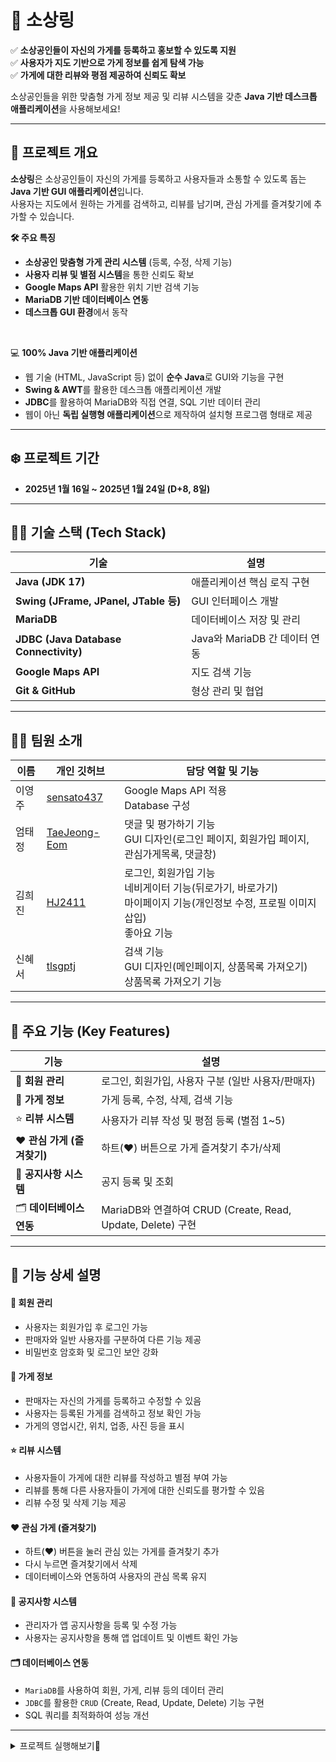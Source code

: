 # 🚀 소상링

✅ **소상공인들이 자신의 가게를 등록하고 홍보할 수 있도록 지원**  
✅ **사용자가 지도 기반으로 가게 정보를 쉽게 탐색 가능**  
✅ **가게에 대한 리뷰와 평점 제공하여 신뢰도 확보**  

소상공인들을 위한 맞춤형 가게 정보 제공 및 리뷰 시스템을 갖춘 **Java 기반 데스크톱 애플리케이션**을 사용해보세요!

---

## 📌 프로젝트 개요
**소상링**은 소상공인들이 자신의 가게를 등록하고 사용자들과 소통할 수 있도록 돕는 **Java 기반 GUI 애플리케이션**입니다.  
사용자는 지도에서 원하는 가게를 검색하고, 리뷰를 남기며, 관심 가게를 즐겨찾기에 추가할 수 있습니다.  

**🛠 주요 특징**
- **소상공인 맞춤형 가게 관리 시스템** (등록, 수정, 삭제 기능)  
- **사용자 리뷰 및 별점 시스템**을 통한 신뢰도 확보  
- **Google Maps API** 활용한 위치 기반 검색 기능  
- **MariaDB 기반 데이터베이스 연동**  
- **데스크톱 GUI 환경**에서 동작  

<br/>

💻 **100% Java 기반 애플리케이션**  
- 웹 기술 (HTML, JavaScript 등) 없이 **순수 Java**로 GUI와 기능을 구현  
- **Swing & AWT**를 활용한 데스크톱 애플리케이션 개발  
- **JDBC**를 활용하여 MariaDB와 직접 연결, SQL 기반 데이터 관리  
- 웹이 아닌 **독립 실행형 애플리케이션**으로 제작하여 설치형 프로그램 형태로 제공

---

## ❄️ 프로젝트 기간
- **2025년 1월 16일 ~ 2025년 1월 24일 (D+8, 8일)**

---

## 👨‍💻 기술 스택 (Tech Stack)
| 기술 | 설명 |
|------|------|
| **Java (JDK 17)** | 애플리케이션 핵심 로직 구현 |
| **Swing (JFrame, JPanel, JTable 등)** | GUI 인터페이스 개발 |
| **MariaDB** | 데이터베이스 저장 및 관리 |
| **JDBC (Java Database Connectivity)** | Java와 MariaDB 간 데이터 연동 |
| **Google Maps API** | 지도 검색 기능 |
| **Git & GitHub** | 형상 관리 및 협업 |

---

## 🙋‍♂️ 팀원 소개

| 이름  | 개인 깃허브                                 | 담당 역할 및 기능                                                                                                                 |
|-----| ------------------------------------------- |----------------------------------------------------------------------------------------------------------------------------|
| 이영주 | [sensato437](https://github.com/sensato437) | Google Maps API 적용 <br/>Database 구성  |
| 엄태정 | [TaeJeong-Eom](https://github.com/TaeJeong-Eom) | 댓글 및 평가하기 기능 <br/> GUI 디자인(로그인 페이지, 회원가입 페이지, 관심가게목록, 댓글창)    |
| 김희진 | [HJ2411](https://github.com/HJ2411)     | 로그인, 회원가입 기능 <br/> 네비게이터 기능(뒤로가기, 바로가기) <br/> 마이페이지 기능(개인정보 수정, 프로필 이미지 삽입) <br/> 좋아요 기능      |
| 신혜서 | [tlsgptj](https://github.com/tlsgptj)     | 검색 기능 <br/> GUI 디자인(메인페이지, 상품목록 가져오기) <br/> 상품목록 가져오기 기능 |

---

## 📌 **주요 기능 (Key Features)**  

| 기능 | 설명 |
|------|------|
| 🔐 **회원 관리** | 로그인, 회원가입, 사용자 구분 (일반 사용자/판매자) |
| 🏪 **가게 정보** | 가게 등록, 수정, 삭제, 검색 기능 |
| ⭐ **리뷰 시스템** | 사용자가 리뷰 작성 및 평점 등록 (별점 1~5) |
| ❤️ **관심 가게 (즐겨찾기)** | 하트(♥) 버튼으로 가게 즐겨찾기 추가/삭제 |
| 📢 **공지사항 시스템** | 공지 등록 및 조회 |
| 🗂 **데이터베이스 연동** | MariaDB와 연결하여 CRUD (Create, Read, Update, Delete) 구현 |

---

## 📌 **기능 상세 설명**  

#### 🔐 **회원 관리**
- 사용자는 회원가입 후 로그인 가능  
- 판매자와 일반 사용자를 구분하여 다른 기능 제공  
- 비밀번호 암호화 및 로그인 보안 강화  

#### 🏪 **가게 정보**
- 판매자는 자신의 가게를 등록하고 수정할 수 있음  
- 사용자는 등록된 가게를 검색하고 정보 확인 가능  
- 가게의 영업시간, 위치, 업종, 사진 등을 표시  

#### ⭐ **리뷰 시스템**
- 사용자들이 가게에 대한 리뷰를 작성하고 별점 부여 가능  
- 리뷰를 통해 다른 사용자들이 가게에 대한 신뢰도를 평가할 수 있음  
- 리뷰 수정 및 삭제 기능 제공  

#### ❤️ **관심 가게 (즐겨찾기)**
- 하트(♥) 버튼을 눌러 관심 있는 가게를 즐겨찾기 추가  
- 다시 누르면 즐겨찾기에서 삭제  
- 데이터베이스와 연동하여 사용자의 관심 목록 유지  

#### 📢 **공지사항 시스템**
- 관리자가 앱 공지사항을 등록 및 수정 가능  
- 사용자는 공지사항을 통해 앱 업데이트 및 이벤트 확인 가능  

#### 🗂 **데이터베이스 연동**
- `MariaDB`를 사용하여 회원, 가게, 리뷰 등의 데이터 관리  
- `JDBC`를 활용한 `CRUD` (Create, Read, Update, Delete) 기능 구현  
- SQL 쿼리를 최적화하여 성능 개선  

---

<details>
    <summary> 프로젝트 실행해보기🚀 </summary>
    <div>

## 🚀 프로젝트 실행 방법 (Setup & Run)
### 1️⃣ **필요한 환경 설정**
- **Java JDK 17 이상 설치**
- **MariaDB 설치 및 데이터베이스 설정**
- **Google Maps API 키 발급 (선택 사항)**

### 2️⃣ **데이터베이스 설정**
```sql
CREATE DATABASE App_schema;
USE App_schema;
-- 테이블 생성 쿼리
START TRANSACTION;

-- 기존 테이블 삭제
DROP TABLE IF EXISTS ReviewComments;
DROP TABLE IF EXISTS Comments;
DROP TABLE IF EXISTS Item;
DROP TABLE IF EXISTS InterestList;
DROP TABLE IF EXISTS Notice;
DROP TABLE IF EXISTS Review;
DROP TABLE IF EXISTS Store;
DROP TABLE IF EXISTS Seller;
DROP TABLE IF EXISTS Event;
DROP TABLE IF EXISTS Admin;
DROP TABLE IF EXISTS BlackMember;
DROP TABLE IF EXISTS Login;
DROP TABLE IF EXISTS Member;
DROP TABLE IF EXISTS Industry;

DROP TRIGGER IF EXISTS MemberInsert;

-- Member 테이블 생성
CREATE TABLE Member (
    MemberID VARCHAR(13) NOT NULL,
    Pwd VARCHAR(14) NULL,
    Name VARCHAR(26) NULL,
    Nick VARCHAR(13) NULL,
    Birth DATE NULL,
    Email VARCHAR(100) NULL,
    MemberImage VARCHAR(100) NULL,
    CONSTRAINT PK_Member PRIMARY KEY (MemberID)
);

-- Industry 테이블 생성
CREATE TABLE Industry (
    IndustryNo INT(2) NOT NULL,
    IndustryName VARCHAR(10) NULL,
    CONSTRAINT PK_INDUSTRY PRIMARY KEY (IndustryNo)
);

-- Seller 테이블 생성
CREATE TABLE Seller (
    SellerNo INT(10) NOT NULL,
    StorePhone VARCHAR(13) NULL,
    MemberID VARCHAR(13) NOT NULL,
    CONSTRAINT PK_Seller PRIMARY KEY (SellerNo),
    CONSTRAINT FK_Member_TO_Seller FOREIGN KEY (MemberID) REFERENCES Member (MemberID)
);

-- Store 테이블 생성
CREATE TABLE Store (
    StoreNo INT NOT NULL AUTO_INCREMENT,
    StoreName VARCHAR(40) NULL,
    OpenHours VARCHAR(100) NULL,
    LOC VARCHAR(100) NULL,
    StoreImage VARCHAR(100) NULL,
    SellerNo INT(10) NOT NULL,
    IndustryNo INT(2) NOT NULL,
    CONSTRAINT PK_Store PRIMARY KEY (StoreNo),
    CONSTRAINT FK_Industry_TO_Store FOREIGN KEY (IndustryNo) REFERENCES Industry (IndustryNo),
    CONSTRAINT FK_Seller_TO_Store FOREIGN KEY (SellerNo) REFERENCES Seller (SellerNo)
);

-- Item 테이블 생성
CREATE TABLE Item (
    ItemNo INT NOT NULL AUTO_INCREMENT,
    ItemName VARCHAR(50) NULL,
    Amount INT NULL,
    StoreNo INT NOT NULL,
    ItemImage VARCHAR(100) NULL,
    CONSTRAINT PK_Item PRIMARY KEY (ItemNo),
    CONSTRAINT FK_Store_TO_Item FOREIGN KEY (StoreNo) REFERENCES Store (StoreNo)
);

-- Notice 테이블 생성
CREATE TABLE Notice (
    NoticeNo INT NOT NULL AUTO_INCREMENT,
    Title VARCHAR(60) NULL,
    Contents VARCHAR(400) NULL,
    NImage VARCHAR(100)	NULL,
    CreateDate DATE NULL,
    StoreNo INT NOT NULL,
    CONSTRAINT PK_Notice PRIMARY KEY (NoticeNo),
    CONSTRAINT FK_Store_TO_Notice FOREIGN KEY (StoreNo) REFERENCES Store (StoreNo)
);
CREATE TABLE Comments (
    CNO INT NOT NULL AUTO_INCREMENT,
    NContents VARCHAR(100) NULL,
    NoticeNo INT NULL,    
    MemberID VARCHAR(13) NOT NULL,
    CONSTRAINT PK_Comments PRIMARY KEY (CNO),
    CONSTRAINT FK_Notice_TO_Comments FOREIGN KEY (NoticeNo)
        REFERENCES Notice (NoticeNo),
    CONSTRAINT FK_Member_TO_Comments FOREIGN KEY (MemberID)
        REFERENCES Member (MemberID)
);

-- Admin 테이블 생성
CREATE TABLE Admin (
    Admin VARCHAR(13) NOT NULL,
    Pwd VARCHAR(14) NULL,
    AName VARCHAR(26) NULL,
    CONSTRAINT PK_Admin PRIMARY KEY (Admin)
);

-- BlackMember 테이블 생성
CREATE TABLE BlackMember (
    BanNo INT NOT NULL AUTO_INCREMENT,
    MemberID VARCHAR(13) NOT NULL,
    BanDate DATE NULL,
    UnBanDate DATE NULL,
    CONSTRAINT PK_BlackMember PRIMARY KEY (BanNo),
    CONSTRAINT FK_Member_TO_BlackMember FOREIGN KEY (MemberID) REFERENCES Member (MemberID)
);

-- Login 테이블 생성 (LoginTime 타입 변경)
CREATE TABLE Login (
    MemberID VARCHAR(13) NOT NULL,
    LoginCheck INT(1) NULL,
    LoginTime DATETIME NULL,  -- 변경: DATE -> DATETIME
    CONSTRAINT PK_Login PRIMARY KEY (MemberID),
    CONSTRAINT FK_Member_TO_Login FOREIGN KEY (MemberID) REFERENCES Member (MemberID)
);

-- Review 테이블 생성
CREATE TABLE Review (
    ReviewNo INT(10) AUTO_INCREMENT NOT NULL,
    CreateDate DATE NULL,
    ReviewImage VARCHAR(100) NULL,
    Contents VARCHAR(100) NULL,
    Rating INT NULL,
    MemberID VARCHAR(13) NOT NULL,
    StoreNo INT NOT NULL,
    CONSTRAINT PK_Review PRIMARY KEY (ReviewNo),
    CONSTRAINT FK_Member_TO_Review FOREIGN KEY (MemberID) REFERENCES Member (MemberID),
    CONSTRAINT FK_Store_TO_Review FOREIGN KEY (StoreNo) REFERENCES Store (StoreNo)
);
CREATE TABLE ReviewComments (
    CNO INT NOT NULL AUTO_INCREMENT,
    NContents VARCHAR(100) NULL,
    ReviewNo INT NOT NULL,
    MemberID VARCHAR(13) NOT NULL,
    CONSTRAINT PK_ReviewComments PRIMARY KEY (CNO),
    CONSTRAINT FK_Review_TO_ReviewComments 
        FOREIGN KEY (ReviewNo) REFERENCES Review (ReviewNo),
    CONSTRAINT FK_Member_TO_ReviewComments 
        FOREIGN KEY (MemberID) REFERENCES Member (MemberID)
);

CREATE TABLE InterestList (
    MemberID VARCHAR(13) NOT NULL,
    StoreNo INT NOT NULL,
    CONSTRAINT FK_Member_TO_InterestList FOREIGN KEY (MemberID)
        REFERENCES Member (MemberID),
    CONSTRAINT FK_Store_TO_InterestList FOREIGN KEY (StoreNo)
        REFERENCES Store (StoreNo),
    CONSTRAINT PK_InterestList PRIMARY KEY (MemberID, StoreNo)  -- MemberID와 StoreNo 조합을 기본 키로 설정
);

DELIMITER //
CREATE TRIGGER MemberInsert
AFTER INSERT ON Member
FOR EACH ROW
BEGIN
	INSERT INTO Login VALUES(NEW.MemberID,0,now());
END //
DELIMITER ;


-- 데이터 삽입
INSERT INTO Member (MemberID, Pwd, Name, Nick, Birth, Email, MemberImage)
VALUES ('M001', '001', '홍길동', '홍홍', '2000-01-01', 'hong@example.com', 'M001.jpg'),
       ('M002', '002', '김철수', '철철', '1995-05-05', 'kim@example.com', 'M002.jpg'),
       ('M003', '003', '박영희', '영영', '1990-09-09', 'park@example.com', 'M003.jpg'),
       ('M004', '004', '이수민', '수민', '1992-02-14', 'lee@example.com', 'M004.jpg'),
       ('M005', '005', '최재현', '재현', '1987-08-22', 'choi@example.com', 'M005.jpg'),
       ('M006', '006', '정민수', '민수', '1985-03-30', 'jung@example.com', 'M006.jpg'),
       ('M007', '007', '김미영', '미영', '2002-07-15', 'kimmi@example.com', 'M007.jpg'),
       ('M008', '008', '조윤희', '윤희', '1993-10-10', 'jo@example.com', 'M008.jpg'),
       ('M009', '009', '한지우', '지우', '1994-04-04', 'hanjiwoo@example.com', 'M009.jpg'),
       ('M010', '010', '오민정', '민정', '1998-06-18', 'ominjeong@example.com', 'M010.jpg'),
       ('M011', '011', '황석준', '석준', '1986-12-25', 'hwangseokjun@example.com', 'M011.jpg'),
       ('M012', '012', '유미래', '미래', '2001-11-30', 'yumirae@example.com', 'M012.jpg'),
       ('M013', '013', '김영진', '영진', '1999-09-13', 'kimgyeongjin@example.com', 'M013.jpg'),
       ('M014', '014', '박수진', '수진', '1991-01-01', 'parksujin@example.com', 'M014.jpg');

-- 업종 데이터
INSERT INTO Industry (IndustryNo, IndustryName)
VALUES (1, '음식점'),
       (2, '의류'),
       (3, '전자제품'),
       (4, '도서'),
       (5, '홈카페'),
       (6, '운동용품');

-- 판매자 데이터 (기존 3개 + 2개 추가)
INSERT INTO Seller (SellerNo, StorePhone, MemberID)
VALUES (1, '010-1234-5678', 'M001'),
       (2, '010-2345-6789', 'M002'),
       (3, '010-3456-7890', 'M011'),
       (4, '010-4567-8901', 'M007'),
       (5, '010-5678-9012', 'M009'),
       (6, '010-3333-3333', 'M006');

-- 상점 데이터 (주소를 정식 명칭으로 변경)
INSERT INTO Store (StoreName, OpenHours, LOC, StoreImage, SellerNo, IndustryNo)
VALUES 
    ('홍길동 음식점', '09:00-21:00', '서울특별시 강남구 테헤란로 123길 45', 'store1.jpg', 1, 1),
    ('김철수 의류', '10:00-20:00', '서울특별시 마포구 홍대입구로 12길 30', 'store2.jpg', 2, 2),
    ('박영희 전자', '11:00-22:00', '서울특별시 송파구 올림픽로 265', 'store3.jpg', 3, 3),
    ('이수민 도서', '09:00-18:00', '서울특별시 종로구 종로 1가 45', 'store4.jpg', 4, 4),
    ('최재현 홈카페', '08:00-22:00', '서울특별시 강북구 도봉로 243', 'store5.jpg', 5, 5),
    ('햄버거 테스트용 가게', '10:30-22:00', '서울특별시 노원구 상계동 455', 'store6.jpg', 6, 6);


-- 상품 데이터
INSERT INTO Item (ItemName, Amount, StoreNo, ItemImage)
VALUES ('된장찌개', 5000, 1, 'item1.jpg'),
       ('김치찌개', 6000, 1, 'item2.jpg'),
       ('백반' , 7000 , 1, 'item3.jpg'),
       ('고등어조림' , 8000 , 1, 'item4.jpg'),
       ('청바지', 25000, 2, 'item5.jpg'),
       ('면바지', 17000, 2, 'item6.jpg'),
       ('티셔츠', 18000, 2, 'item7.jpg'),
       ('스마트폰', 400000, 3, 'item8.jpg'),
       ('MP3',150000,3,'item9.jpg'),
       ('휴대용게임기',200000,3,'item10.jpg'),
       ('소설책', 15000, 4, 'item11.jpg'),
       ('위인전', 12000, 4, 'item12.jpg'),
       ('전공서', 18000, 4, 'item13.jpg'),
       ('만화책', 9000, 4, 'item14.jpg'),
       ('커피 원두', 25000, 5, 'item15.jpg'),
       ('아메리카노',2000, 5, 'item16.jpg'),
       ('카페라떼',2500, 5,'item17.jpg'),
       ('녹차', 3000, 5,'item18.jpg'),
       ('햄버거1', 5000, 6, 'item19.png'),       
       ('햄버거2',4800, 6,'item20.jpg'),
       ('햄버거3', 6200, 6,'item21.jpg'),
       ('햄버거4', 7300, 6, 'item22.png'),
       ('햄버거5', 2300, 6, 'item23.png'),
       ('햄버거6', 5200, 6, 'item24.png'),
       ('햄버거7', 4700, 6, 'item25.png');
       

-- 리뷰 데이터
INSERT INTO Review (CreateDate, ReviewImage, Contents, Rating, MemberID, StoreNo)
VALUES 
       ('2023-11-01', 'review1.jpg', '맛있어요!', 5, 'M001', 1),
       ('2023-11-03', 'review2.jpg', '좋아요!', 4, 'M007', 2),
       ('2023-11-05', 'review3.jpg', '품질이 좋습니다.', 5, 'M003', 3),
       ('2023-11-08', 'review4.jpg', '책이 재미있어요!', 4, 'M012', 4),
       ('2023-11-10', 'review5.jpg', '커피 원두가 아주 좋네요!', 5, 'M006', 5),
       ('2023-11-12', 'review6.jpg', '맛있고 신선해요!', 4, 'M010', 1),
       ('2023-11-15', 'review7.jpg', '가격대비 괜찮아요.', 3, 'M008', 2),
       ('2023-11-17', 'review8.jpg', '완전 추천해요!', 5, 'M002', 3),
       ('2023-11-20', 'review9.jpg', '친절한 서비스!', 5, 'M014', 4),
       ('2023-11-22', 'review10.jpg', '다시 오고 싶어요!', 4, 'M005', 5),
       ('2023-11-25', 'review11.jpg', '조금 비쌈.', 3, 'M004', 1),
       ('2023-11-27', 'review12.jpg', '너무 멋있어요!', 5, 'M011', 2),
       ('2023-12-01', 'review13.jpg', '재미있고 유익한 책!', 4, 'M013', 3),
       ('2023-12-05', 'review14.jpg', '다양한 메뉴가 있어서 좋아요!', 5, 'M009', 4),
       ('2023-12-08', 'NoImg.jpg', '서비스가 아주 좋습니다.', 5, 'M001', 5),
       ('2023-12-12', 'NoImg.jpg', '또 오고 싶어요.', 4, 'M007', 1),
       ('2023-12-15', 'review17.jpg', '친구들과 와서 좋았어요!', 5,'M003', 2),
       ('2023-12-18', 'review18.jpg', '깔끔하고 정갈해요!', 4, 'M014', 3),
       ('2023-12-22', 'NoImg.jpg', '따뜻하고 맛있어요!', 5, 'M006', 4),
       ('2023-12-25', 'NoImg.jpg', '가성비 좋아요!', 4, 'M012', 5);


-- 공지사항 데이터 (많이 추가)
INSERT INTO Notice (Title, Contents, CreateDate, StoreNo)
VALUES 
    ('신규 공지사항', '새로운 공지사항 내용입니다.', '2024-11-01', 1),
    ('세일 이벤트', '겨울 세일 시작합니다!', '2024-11-05', 2),
    ('점검 안내', '서버 점검이 예정되어 있습니다.', '2024-11-10', 3),
    ('배송 지연 안내', '배송이 지연되고 있습니다. 양해 부탁드립니다.', '2024-11-15', 4),
    ('신제품 출시', '새로운 스마트폰이 출시되었습니다. 많은 관심 부탁드립니다.', '2024-11-20', 5),
    ('주문 마감 안내', '오늘 주문 마감 시간이 23:59입니다. 서둘러 주세요!', '2024-11-25', 1),
    ('2024년 새해 이벤트', '새해 첫 이벤트, 큰 할인 혜택을 놓치지 마세요!', '2024-12-01', 2),
    ('서버 점검 연기', '예정된 서버 점검이 연기되었습니다.', '2024-12-05', 3),
    ('결제 오류 안내', '결제 시스템에 오류가 발생했습니다. 문제 해결 중입니다.', '2024-12-10', 4),
    ('이벤트 당첨자 발표', '지난 이벤트 당첨자를 발표합니다. 확인해 보세요!', '2024-12-15', 5),
    ('배송지 주소 변경 안내', '배송지 주소를 변경하신 분들은 확인해 주세요.', '2024-12-20', 1),
    ('월말 정산 공지', '이번 달 정산에 대한 공지사항입니다.', '2024-12-25', 2),
    ('고객 만족도 조사', '고객님들의 만족도를 조사 중입니다. 많은 참여 부탁드립니다.', '2024-12-30', 3),
    ('운영 정책 변경 안내', '운영 정책이 일부 변경되었습니다. 자세히 확인해 주세요.', '2025-01-02', 4),
    ('품절 안내', '인기 상품이 품절되었습니다. 재입고 예정일을 확인해 주세요.', '2025-01-05', 5),
    ('시스템 업데이트 안내', '시스템 업데이트로 인해 일부 서비스가 일시적으로 중단됩니다.', '2025-01-10', 1),
    ('친환경 패키지 도입', '환경을 고려한 친환경 포장재를 도입했습니다.', '2025-01-15', 2),
    ('회원 전용 할인 혜택', '회원 전용 할인 혜택을 제공합니다. 회원 가입 후 확인하세요!', '2025-01-20', 3);

-- 공지사항 comment
INSERT INTO Comments (NContents, NoticeNo, MemberID)
VALUES 
    ('정말 유용한 정보 감사합니다.', 1, 'M003'),
    ('이 내용은 조금 부족한 것 같아요.', 2, 'M010'),
    ('좋은 게시글이에요. 계속 업데이트 부탁드립니다.', 3, 'M002'),
    ('내용이 잘 정리되어 있어 좋아요.', 4, 'M008'),
    ('유익한 정보네요, 감사해요!', 5, 'M001'),
    ('이 부분이 조금 더 자세했으면 좋겠어요.', 6, 'M014'),
    ('정말 도움이 되었습니다. 감사합니다!', 7, 'M006'),
    ('좀 더 구체적인 예시가 있으면 좋겠어요.', 8, 'M012'),
    ('흥미로운 글이네요. 계속 쓸만한 자료 부탁드려요!', 9, 'M004'),
    ('잘 봤습니다! 계속 좋은 글 부탁드려요.', 5, 'M011'),
    ('좋은 정보 감사합니다. 도움이 되었습니다.', 7, 'M005'),
    ('이 주제에 대해 더 다뤄주세요.', 8, 'M009'),
    ('정리된 글이 잘 읽혔어요. 감사해요!', 9, 'M007'),
    ('훌륭한 글이에요. 자주 올려주세요.', 7, 'M003'),
    ('이 내용도 포함되면 좋을 것 같아요.', 1, 'M002'),
    ('조금 더 깊이 있는 내용이 필요할 것 같아요.', 3, 'M010'),
    ('좋은 포스팅입니다! 더 많이 알려주세요.', 4, 'M013'),
    ('이렇게 쉽게 설명해 주셔서 감사합니다.', 7, 'M006'),
    ('정말 도움이 됐어요. 감사합니다!', 8, 'M012'),
    ('꼭 다시 한번 읽어봐야겠네요. 좋은 정보 감사합니다!', 3, 'M008');

-- 리뷰 comment
INSERT INTO ReviewComments (NContents, ReviewNo, MemberID) 
VALUES 
    ('맛있어 보이네요!', 1, 'M001'),
    ('위치가 어디인가요?', 2, 'M001'),
    ('저도 가보고 싶어요!', 3, 'M001'),
    ('여기 맛있더라고요.', 20, 'M004'),
    ('저도 자주 가는 곳인데 맛있어요.', 19, 'M001'),
    ('사장님이 친절하셔서 좋음!', 20, 'M002'),
    ('맛은 괜찮은데 서비스는 별로...', 4, 'M004'),
    ('저도 가보고 싶어요', 5, 'M003'),
    ('점심시간에 웨이팅이 좀 있어요.', 7, 'M003'),
    ('가끔 좋은 물건 건질 수 있음!', 6, 'M003'),
    ('할인이벤트 할 때 가면 좋아요요', 8, 'M003'),
    ('가격대가 좀 높네요.', 11, 'M003'),
    ('추천 감사합니다!', 13, 'M003'),
    ('분위기가 좋았어요.', 12, 'M003'),
    ('재방문 의사 있습니다.', 17, 'M003'),
    ('점원이 친절했어요.', 19, 'M003'),
    ('인테리어가 예뻐요.', 18, 'M003'),
    ('주차가 불편했어요.', 14, 'M003'),    
    ('친구랑 같이 가면 좋을 것 같아요.', 13, 'M007');

-- 관심가게 목록
INSERT INTO InterestList (MemberID, StoreNo)
VALUES
       ('M001', 1),
       ('M001', 2),
       ('M001', 3),
       ('M001', 4),
       ('M001', 5),
       ('M001', 6),
       ('M007', 5),  -- 김미영 회원이 홈카페에 관심
       ('M012', 3);

COMMIT;

